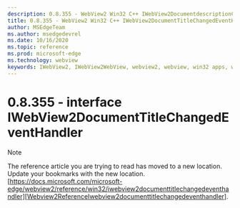 ```yaml
---
description: 0.8.355 - WebView2 Win32 C++ IWebView2DocumentdescriptionChangedEventHandler
title: 0.8.355 - WebView2 Win32 C++ IWebView2DocumentTitleChangedEventHandler
author: MSEdgeTeam
ms.author: msedgedevrel
ms.date: 10/16/2020
ms.topic: reference
ms.prod: microsoft-edge
ms.technology: webview
keywords: IWebView2, IWebView2WebView, webview2, webview, win32 apps, win32, edge
---
```


# 0.8.355 - interface IWebView2DocumentTitleChangedEventHandler 

> [!NOTE]
> The reference article you are trying to read has moved to a new location.  
> Update your bookmarks with the new location.  
> [https://docs.microsoft.com/microsoft-edge/webview2/reference/win32/iwebview2documenttitlechangedeventhandler][Webview2ReferenceIwebview2documenttitlechangedeventhandler].  

[Webview2ReferenceIwebview2documenttitlechangedeventhandler]: /microsoft-edge/webview2/reference/win32/iwebview2documenttitlechangedeventhandler "interface IWebView2DocumentTitleChangedEventHandler | Microsoft Docs"
